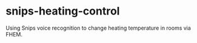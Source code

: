 # snips-heating-control
Using Snips voice recognition to change heating temperature in rooms via FHEM.
